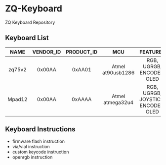 # ZQ-Keyboard
ZQ Keyboard Repository

## Keyboard List
| NAME          | VENDOR_ID | PRODUCT_ID | MCU      	       | FEATURES                                     |
|:-------------:| :-------: | :--------: | :---------------: | :------------------------------------------: |
| zq75v2        | 0x00AA    | 0xAA01     | Atmel at90usb1286 | RGB, UGRGB, ENCODER, OLED                    |
| Mpad12        | 0x00AA    | 0xAAAA     | Atmel atmega32u4  | RGB, UGRGB, JOYSTICK, ENCODER, OLED          |

## Keyboard Instructions
- firmware flash instruction
- via/vial instruction
- custom keycode instruction
- openrgb instruction
